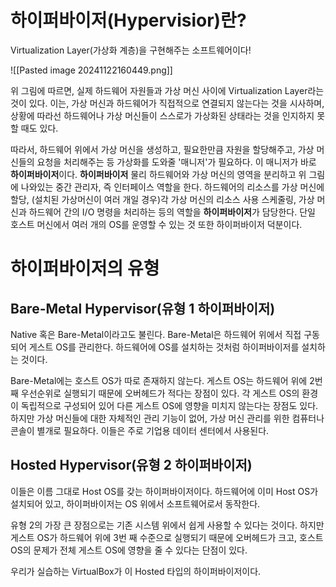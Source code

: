 # 하이퍼바이저(Hypervisior)란?

Virtualization Layer(가상화 계층)을 구현해주는 소프트웨어이다!

![[Pasted image 20241122160449.png]]

위 그림에 따르면, 실제 하드웨어 자원들과 가상 머신 사이에 Virtualization  Layer라는 것이 있다. 이는, 가상 머신과 하드웨어가 직접적으로 연결되지 않는다는 것을 시사하며, 상황에 따라선 하드웨어나 가상 머신들이 스스로가 가상화된 상태라는 것을 인지하지 못 할 때도 있다.

따라서, 하드웨어 위에서 가상 머신을 생성하고, 필요한만큼 자원을 할당해주고, 가상 머신들의 요청을 처리해주는 등 가상화를 도와줄 '매니저'가 필요하다. 이 매니저가 바로 **하이퍼바이저**이다. **하이퍼바이저** 물리 하드웨어와 가상 머신의 영역을 분리하고 위 그림에 나와있는 중간 관리자, 즉 인터페이스 역할을 한다. 하드웨어의 리소스를 가상 머신에 할당, (설치된 가상머신이 여러 개일 경우)각 가상 머신의 리소스 사용 스케줄링, 가상 머신과 하드웨어 간의 I/O 명령을 처리하는 등의 역할을 **하이퍼바이저**가 담당한다. 단일 호스트 머신에서 여러 개의 OS를 운영할 수 있는 것 또한 하이퍼바이저 덕분이다.

# 하이퍼바이저의 유형
## Bare-Metal Hypervisor(유형 1 하이퍼바이저)
Native 혹은 Bare-Metal이라고도 불린다. Bare-Metal은 하드웨어 위에서 직접 구동되어 게스트 OS를 관리한다. 하드웨어에 OS를 설치하는 것처럼 하이퍼바이저를 설치하는 것이다.

Bare-Metal에는 호스트 OS가 따로 존재하지 않는다. 게스트 OS는 하드웨어 위에 2번째 우선순위로 실행되기 때문에 오버헤드가 적다는 장점이 있다. 각 게스트 OS의 환경이 독립적으로 구성되어 있어 다른 게스트 OS에 영향을 미치지 않는다는 장점도 있다. 하지만 가상 머신들에 대한 자체적인 관리 기능이 없어, 가상 머신 관리를 위한 컴퓨터나 콘솔이 별개로 필요하다. 이들은 주로 기업용 데이터 센터에서 사용된다.

## Hosted Hypervisor(유형 2 하이퍼바이저)
이들은 이름 그대로 Host OS를 갖는 하이퍼바이저이다. 하드웨어에 이미 Host OS가 설치되어 있고, 하이퍼바이저는 OS 위에서 소프트웨어로서 동작한다.

유형 2의 가장 큰 장점으로는 기존 시스템 위에서 쉽게 사용할 수 있다는 것이다. 하지만 게스트 OS가 하드웨어 위에 3번 째 수준으로 실행되기 때문에 오버헤드가 크고, 호스트 OS의 문제가 전체 게스트 OS에 영향을 줄 수 있다는 단점이 있다.

우리가 실습하는 VirtualBox가 이 Hosted 타입의 하이퍼바이저이다.